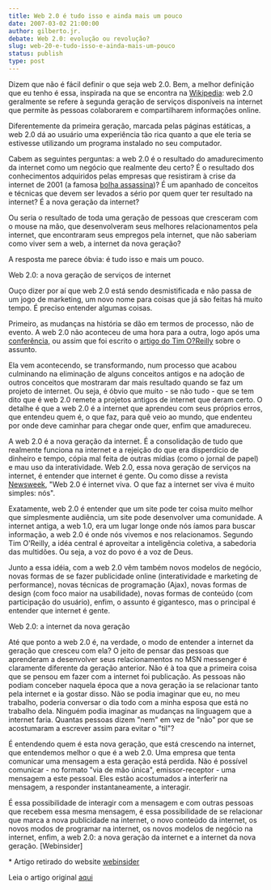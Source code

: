 ```yaml
---
title: Web 2.0 é tudo isso e ainda mais um pouco
date: 2007-03-02 21:00:00
author: gilberto.jr.
debate: Web 2.0: evolução ou revolução?
slug: web-20-e-tudo-isso-e-ainda-mais-um-pouco
status: publish 
type: post
---
```


Dizem que não é fácil definir o que seja web 2.0. Bem, a melhor definição que eu tenho é essa, inspirada na que se encontra na [Wikipedia](http://en.wikipedia.org/wiki/Web_2): web 2.0 geralmente se refere à segunda geração de serviços disponíveis na internet que permite às pessoas colaborarem e compartilharem informações online.    
  
Diferentemente da primeira geração, marcada pelas páginas estáticas, a web 2.0 dá ao usuário uma experiência tão rica quanto a que ele teria se estivesse utilizando um programa instalado no seu computador.    
  
Cabem as seguintes perguntas: a web 2.0 é o resultado do amadurecimento da internet como um negócio que realmente deu certo? É o resultado dos conhecimentos adquiridos pelas empresas que resistiram à crise da internet de 2001 (a famosa [bolha assassina](http://webinsider.uol.com.br/vernoticia.php/id/2079))? É um apanhado de conceitos e técnicas que devem ser levados a sério por quem quer ter resultado na internet? É a nova geração da internet?    
  
Ou seria o resultado de toda uma geração de pessoas que cresceram com o mouse na mão, que desenvolveram seus melhores relacionamentos pela internet, que encontraram seus empregos pela internet, que não saberiam como viver sem a web, a internet da nova geração?    
  
A resposta me parece óbvia: é tudo isso e mais um pouco.    
  
Web 2.0: a nova geração de serviços de internet    
  
Ouço dizer por aí que web 2.0 está sendo desmistificada e não passa de um jogo de marketing, um novo nome para coisas que já são feitas há muito tempo. É preciso entender algumas coisas.    
  
Primeiro, as mudanças na história se dão em termos de processo, não de evento. A web 2.0 não aconteceu de uma hora para a outra, logo após uma [conferência,](http://www.web2con.com/) ou assim que foi escrito o [artigo do Tim O?Reilly](http://oreillynet.com/lpt/a/6228) sobre o assunto.    
  
Ela vem acontecendo, se transformando, num processo que acabou culminando na eliminação de alguns conceitos antigos e na adoção de outros conceitos que mostraram dar mais resultado quando se faz um projeto de internet. Ou seja, é óbvio que muito - se não tudo - que se tem dito que é web 2.0 remete a projetos antigos de internet que deram certo. O detalhe é que a web 2.0 é a internet que aprendeu com seus próprios erros, que entendeu quem é, o que faz, para quê veio ao mundo, que endenteu por onde deve caminhar para chegar onde quer, enfim que amadureceu.    
  
A web 2.0 é a nova geração da internet. É a consolidação de tudo que realmente funciona na internet e a rejeição do que era disperdício de dinheiro e tempo, cópia mal feita de outras mídias (como o jornal de papel) e mau uso da interatividade. Web 2.0, essa nova geração de serviços na internet, é entender que internet é gente. Ou como disse a revista [Newsweek](http://www.msnbc.msn.com/id/12015774/site/newsweek/), "Web 2.0 é internet viva. O que faz a internet ser viva é muito simples: nós".    
  
Exatamente, web 2.0 é entender que um site pode ter coisa muito melhor que simplesmente audiência, um site pode desenvolver uma comunidade. A internet antiga, a web 1.0, era um lugar longe onde nós íamos para buscar informação, a web 2.0 é onde nós vivemos e nos relacionamos. Segundo Tim O'Reilly, a idéa central é aproveitar a inteligência coletiva, a sabedoria das multidões. Ou seja, a voz do povo é a voz de Deus.    
  
Junto a essa idéia, com a web 2.0 vêm também novos modelos de negócio, novas formas de se fazer publicidade online (interatividade e marketing de performance), novas técnicas de programação (Ajax), novas formas de design (com foco maior na usabilidade), novas formas de conteúdo (com participação do usuário), enfim, o assunto é gigantesco, mas o principal é entender que internet é gente.    
  
Web 2.0: a internet da nova geração    
  
Até que ponto a web 2.0 é, na verdade, o modo de entender a internet da geração que cresceu com ela? O jeito de pensar das pessoas que aprenderam a desenvolver seus relacionamentos no MSN messenger é claramente diferente da geração anterior. Não é à toa que a primeira coisa que se pensou em fazer com a internet foi publicação. As pessoas não podiam conceber naquela época que a nova geração ia se relacionar tanto pela internet e ia gostar disso. Não se podia imaginar que eu, no meu trabalho, poderia conversar o dia todo com a minha esposa que está no trabalho dela. Ninguém podia imaginar as mudanças na linguagem que a internet faria. Quantas pessoas dizem "nem" em vez de "não" por que se acostumaram a escrever assim para evitar o "til"?    
  
É entendendo quem é esta nova geração, que está crescendo na internet, que entendemos melhor o que é a web 2.0. Uma empresa que tenta comunicar uma mensagem a esta geração está perdida. Não é possível comunicar - no formato "via de mão única", emissor-receptor - uma mensagem a este pessoal. Eles estão acostumados a interferir na mensagem, a responder instantaneamente, a interagir.    
  
É essa possibilidade de interagir com a mensagem e com outras pessoas que recebem essa mesma mensagem, é essa possibilidade de se relacionar que marca a nova publicidade na internet, o novo conteúdo da internet, os novos modos de programar na internet, os novos modelos de negócio na internet, enfim, a web 2.0: a nova geração da internet e a internet da nova geração. [Webinsider]  
  
\* Artigo retirado do website [webinsider](http://webinsider.uol.com.br)  
  
Leia o artigo original [aqui](http://webinsider.uol.com.br/index.php/2006/05/03/web-20-e-tudo-isso-e-ainda-mais-um-pouco/)  

